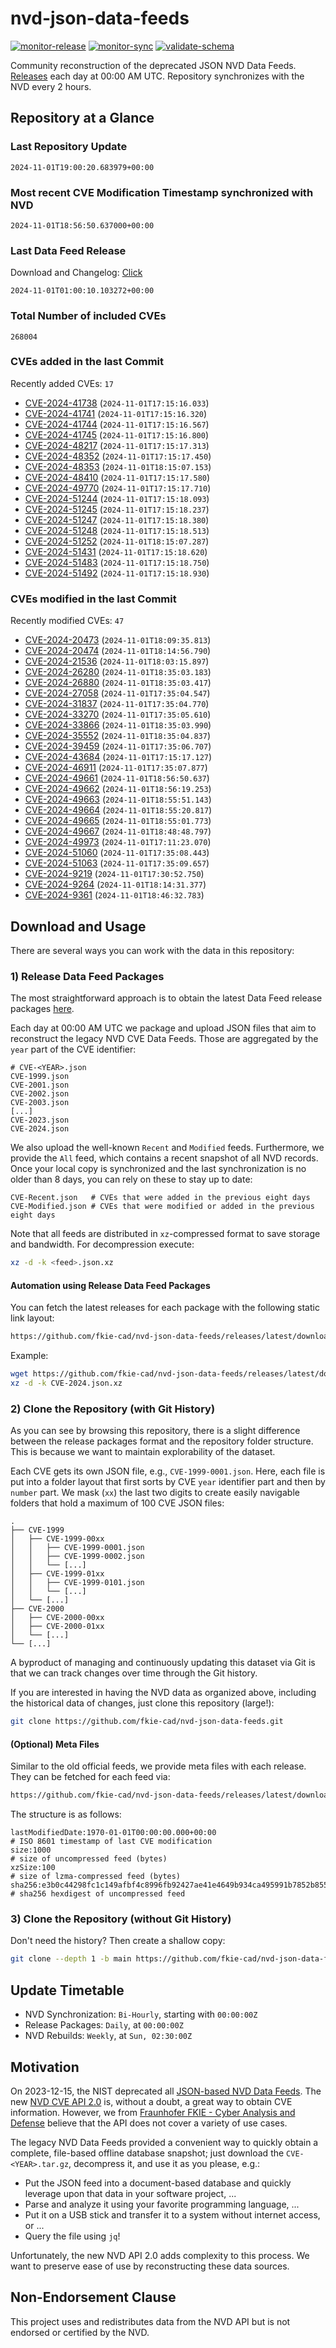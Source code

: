 # nvd-json-data-feeds

[![monitor-release](https://github.com/fkie-cad/nvd-json-data-feeds/actions/workflows/monitor_release.yml/badge.svg)](https://github.com/fkie-cad/nvd-json-data-feeds/actions/workflows/monitor_release.yml)
[![monitor-sync](https://github.com/fkie-cad/nvd-json-data-feeds/actions/workflows/monitor_sync.yml/badge.svg)](https://github.com/fkie-cad/nvd-json-data-feeds/actions/workflows/monitor_sync.yml)
[![validate-schema](https://github.com/fkie-cad/nvd-json-data-feeds/actions/workflows/validate_schema.yml/badge.svg)](https://github.com/fkie-cad/nvd-json-data-feeds/actions/workflows/validate_schema.yml)

Community reconstruction of the deprecated JSON NVD Data Feeds.
[Releases](https://github.com/fkie-cad/nvd-json-data-feeds/releases/latest) each day at 00:00 AM UTC.
Repository synchronizes with the NVD every 2 hours.

## Repository at a Glance

### Last Repository Update

```plain
2024-11-01T19:00:20.683979+00:00
```

### Most recent CVE Modification Timestamp synchronized with NVD

```plain
2024-11-01T18:56:50.637000+00:00
```

### Last Data Feed Release

Download and Changelog: [Click](https://github.com/fkie-cad/nvd-json-data-feeds/releases/latest)

```plain
2024-11-01T01:00:10.103272+00:00
```

### Total Number of included CVEs

```plain
268004
```

### CVEs added in the last Commit

Recently added CVEs: `17`

- [CVE-2024-41738](CVE-2024/CVE-2024-417xx/CVE-2024-41738.json) (`2024-11-01T17:15:16.033`)
- [CVE-2024-41741](CVE-2024/CVE-2024-417xx/CVE-2024-41741.json) (`2024-11-01T17:15:16.320`)
- [CVE-2024-41744](CVE-2024/CVE-2024-417xx/CVE-2024-41744.json) (`2024-11-01T17:15:16.567`)
- [CVE-2024-41745](CVE-2024/CVE-2024-417xx/CVE-2024-41745.json) (`2024-11-01T17:15:16.800`)
- [CVE-2024-48217](CVE-2024/CVE-2024-482xx/CVE-2024-48217.json) (`2024-11-01T17:15:17.313`)
- [CVE-2024-48352](CVE-2024/CVE-2024-483xx/CVE-2024-48352.json) (`2024-11-01T17:15:17.450`)
- [CVE-2024-48353](CVE-2024/CVE-2024-483xx/CVE-2024-48353.json) (`2024-11-01T18:15:07.153`)
- [CVE-2024-48410](CVE-2024/CVE-2024-484xx/CVE-2024-48410.json) (`2024-11-01T17:15:17.580`)
- [CVE-2024-49770](CVE-2024/CVE-2024-497xx/CVE-2024-49770.json) (`2024-11-01T17:15:17.710`)
- [CVE-2024-51244](CVE-2024/CVE-2024-512xx/CVE-2024-51244.json) (`2024-11-01T17:15:18.093`)
- [CVE-2024-51245](CVE-2024/CVE-2024-512xx/CVE-2024-51245.json) (`2024-11-01T17:15:18.237`)
- [CVE-2024-51247](CVE-2024/CVE-2024-512xx/CVE-2024-51247.json) (`2024-11-01T17:15:18.380`)
- [CVE-2024-51248](CVE-2024/CVE-2024-512xx/CVE-2024-51248.json) (`2024-11-01T17:15:18.513`)
- [CVE-2024-51252](CVE-2024/CVE-2024-512xx/CVE-2024-51252.json) (`2024-11-01T18:15:07.287`)
- [CVE-2024-51431](CVE-2024/CVE-2024-514xx/CVE-2024-51431.json) (`2024-11-01T17:15:18.620`)
- [CVE-2024-51483](CVE-2024/CVE-2024-514xx/CVE-2024-51483.json) (`2024-11-01T17:15:18.750`)
- [CVE-2024-51492](CVE-2024/CVE-2024-514xx/CVE-2024-51492.json) (`2024-11-01T17:15:18.930`)


### CVEs modified in the last Commit

Recently modified CVEs: `47`

- [CVE-2024-20473](CVE-2024/CVE-2024-204xx/CVE-2024-20473.json) (`2024-11-01T18:09:35.813`)
- [CVE-2024-20474](CVE-2024/CVE-2024-204xx/CVE-2024-20474.json) (`2024-11-01T18:14:56.790`)
- [CVE-2024-21536](CVE-2024/CVE-2024-215xx/CVE-2024-21536.json) (`2024-11-01T18:03:15.897`)
- [CVE-2024-26280](CVE-2024/CVE-2024-262xx/CVE-2024-26280.json) (`2024-11-01T18:35:03.183`)
- [CVE-2024-26880](CVE-2024/CVE-2024-268xx/CVE-2024-26880.json) (`2024-11-01T18:35:03.417`)
- [CVE-2024-27058](CVE-2024/CVE-2024-270xx/CVE-2024-27058.json) (`2024-11-01T17:35:04.547`)
- [CVE-2024-31837](CVE-2024/CVE-2024-318xx/CVE-2024-31837.json) (`2024-11-01T17:35:04.770`)
- [CVE-2024-33270](CVE-2024/CVE-2024-332xx/CVE-2024-33270.json) (`2024-11-01T17:35:05.610`)
- [CVE-2024-33866](CVE-2024/CVE-2024-338xx/CVE-2024-33866.json) (`2024-11-01T18:35:03.990`)
- [CVE-2024-35552](CVE-2024/CVE-2024-355xx/CVE-2024-35552.json) (`2024-11-01T18:35:04.837`)
- [CVE-2024-39459](CVE-2024/CVE-2024-394xx/CVE-2024-39459.json) (`2024-11-01T17:35:06.707`)
- [CVE-2024-43684](CVE-2024/CVE-2024-436xx/CVE-2024-43684.json) (`2024-11-01T17:15:17.127`)
- [CVE-2024-46911](CVE-2024/CVE-2024-469xx/CVE-2024-46911.json) (`2024-11-01T17:35:07.877`)
- [CVE-2024-49661](CVE-2024/CVE-2024-496xx/CVE-2024-49661.json) (`2024-11-01T18:56:50.637`)
- [CVE-2024-49662](CVE-2024/CVE-2024-496xx/CVE-2024-49662.json) (`2024-11-01T18:56:19.253`)
- [CVE-2024-49663](CVE-2024/CVE-2024-496xx/CVE-2024-49663.json) (`2024-11-01T18:55:51.143`)
- [CVE-2024-49664](CVE-2024/CVE-2024-496xx/CVE-2024-49664.json) (`2024-11-01T18:55:20.817`)
- [CVE-2024-49665](CVE-2024/CVE-2024-496xx/CVE-2024-49665.json) (`2024-11-01T18:55:01.773`)
- [CVE-2024-49667](CVE-2024/CVE-2024-496xx/CVE-2024-49667.json) (`2024-11-01T18:48:48.797`)
- [CVE-2024-49973](CVE-2024/CVE-2024-499xx/CVE-2024-49973.json) (`2024-11-01T17:11:23.070`)
- [CVE-2024-51060](CVE-2024/CVE-2024-510xx/CVE-2024-51060.json) (`2024-11-01T17:35:08.443`)
- [CVE-2024-51063](CVE-2024/CVE-2024-510xx/CVE-2024-51063.json) (`2024-11-01T17:35:09.657`)
- [CVE-2024-9219](CVE-2024/CVE-2024-92xx/CVE-2024-9219.json) (`2024-11-01T17:30:52.750`)
- [CVE-2024-9264](CVE-2024/CVE-2024-92xx/CVE-2024-9264.json) (`2024-11-01T18:14:31.377`)
- [CVE-2024-9361](CVE-2024/CVE-2024-93xx/CVE-2024-9361.json) (`2024-11-01T18:46:32.783`)


## Download and Usage

There are several ways you can work with the data in this repository:

### 1) Release Data Feed Packages

The most straightforward approach is to obtain the latest Data Feed release packages [here](https://github.com/fkie-cad/nvd-json-data-feeds/releases/latest).

Each day at 00:00 AM UTC we package and upload JSON files that aim to reconstruct the legacy NVD CVE Data Feeds.
Those are aggregated by the `year` part of the CVE identifier:

```
# CVE-<YEAR>.json
CVE-1999.json
CVE-2001.json
CVE-2002.json
CVE-2003.json
[...]
CVE-2023.json
CVE-2024.json
```

We also upload the well-known `Recent` and `Modified` feeds.
Furthermore, we provide the `All` feed, which contains a recent snapshot of all NVD records.
Once your local copy is synchronized and the last synchronization is no older than 8 days, you can rely on these to stay up to date:

```plain
CVE-Recent.json   # CVEs that were added in the previous eight days
CVE-Modified.json # CVEs that were modified or added in the previous eight days
```

Note that all feeds are distributed in `xz`-compressed format to save storage and bandwidth.
For decompression execute:

```sh
xz -d -k <feed>.json.xz
```

#### Automation using Release Data Feed Packages

You can fetch the latest releases for each package with the following static link layout:

```sh
https://github.com/fkie-cad/nvd-json-data-feeds/releases/latest/download/CVE-<YEAR>.json.xz
```

Example:

```sh
wget https://github.com/fkie-cad/nvd-json-data-feeds/releases/latest/download/CVE-2024.json.xz
xz -d -k CVE-2024.json.xz
```

### 2) Clone the Repository (with Git History)

As you can see by browsing this repository, there is a slight difference between the release packages format and the repository folder structure.
This is because we want to maintain explorability of the dataset.

Each CVE gets its own JSON file, e.g., `CVE-1999-0001.json`.
Here, each file is put into a folder layout that first sorts by CVE `year` identifier part and then by `number` part.
We mask (`xx`) the last two digits to create easily navigable folders that hold a maximum of 100 CVE JSON files:

```plain
.
├── CVE-1999
│   ├── CVE-1999-00xx
│   │   ├── CVE-1999-0001.json
│   │   ├── CVE-1999-0002.json
│   │   └── [...]
│   ├── CVE-1999-01xx
│   │   ├── CVE-1999-0101.json
│   │   └── [...]
│   └── [...]
├── CVE-2000
│   ├── CVE-2000-00xx
│   ├── CVE-2000-01xx
│   └── [...]
└── [...]
```

A byproduct of managing and continuously updating this dataset via Git is that we can track changes over time through the Git history.

If you are interested in having the NVD data as organized above, including the historical data of changes, just clone this repository (large!):

```sh
git clone https://github.com/fkie-cad/nvd-json-data-feeds.git
```

#### (Optional) Meta Files

Similar to the old official feeds, we provide meta files with each release. They can be fetched for each feed via:

```sh
https://github.com/fkie-cad/nvd-json-data-feeds/releases/latest/download/CVE-<YEAR>.meta
```

The structure is as follows:

```plain
lastModifiedDate:1970-01-01T00:00:00.000+00:00                          # ISO 8601 timestamp of last CVE modification
size:1000                                                               # size of uncompressed feed (bytes)
xzSize:100                                                              # size of lzma-compressed feed (bytes)
sha256:e3b0c44298fc1c149afbf4c8996fb92427ae41e4649b934ca495991b7852b855 # sha256 hexdigest of uncompressed feed
```

### 3) Clone the Repository (without Git History)

Don't need the history? Then create a shallow copy:

```sh
git clone --depth 1 -b main https://github.com/fkie-cad/nvd-json-data-feeds.git
```


## Update Timetable

* NVD Synchronization: `Bi-Hourly`, starting with `00:00:00Z`
* Release Packages: `Daily`, at `00:00:00Z`
* NVD Rebuilds: `Weekly`, at `Sun, 02:30:00Z`


## Motivation

On 2023-12-15, the NIST deprecated all [JSON-based NVD Data Feeds](https://nvd.nist.gov/vuln/data-feeds#divRetirementBanner-1).
The new [NVD CVE API 2.0](https://nvd.nist.gov/developers/vulnerabilities) is, without a doubt, a great way to obtain CVE information.
However, we from [Fraunhofer FKIE - Cyber Analysis and Defense](https://www.fkie.fraunhofer.de/en/departments/cad.html) believe that the API does not cover a variety of use cases.

The legacy NVD Data Feeds provided a convenient way to quickly obtain a complete, file-based offline database snapshot; just download the `CVE-<YEAR>.tar.gz`, decompress it, and use it as you please, e.g.:

- Put the JSON feed into a document-based database and quickly leverage upon that data in your software project, ...
- Parse and analyze it using your favorite programming language, ...
- Put it on a USB stick and transfer it to a system without internet access, or ...
- Query the file using `jq`!

Unfortunately, the new NVD API 2.0 adds complexity to this process.
We want to preserve ease of use by reconstructing these data sources.

## Non-Endorsement Clause

This project uses and redistributes data from the NVD API but is not endorsed or certified by the NVD.